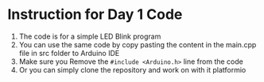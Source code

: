 # Instruction for Day 1 Code

1. The code is for a simple LED Blink program
2. You can use the same code by copy pasting the content in the main.cpp file in src folder to Arduino IDE
3. Make sure you Remove the `#include <Arduino.h>` line from the code
4. Or you can simply clone the repository and work on with it platformio
